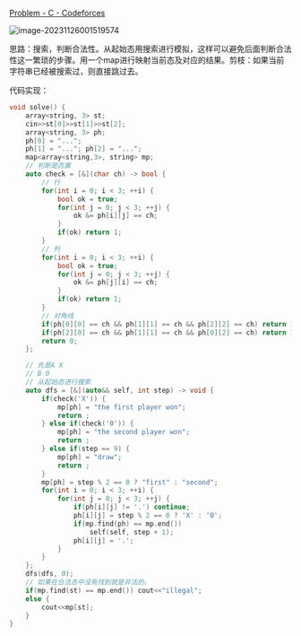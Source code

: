 [Problem - C - Codeforces](https://codeforces.com/contest/3/problem/C)

![image-20231126001519574](https://cdn.789ak.com/img/image-20231126001519574.png)

思路：搜索，判断合法性。从起始态用搜索进行模拟，这样可以避免后面判断合法性这一繁琐的步骤。用一个map进行映射当前态及对应的结果。剪枝：如果当前字符串已经被搜索过，则直接跳过去。

代码实现：

```cpp
void solve() {
	array<string, 3> st;
	cin>>st[0]>>st[1]>>st[2];
	array<string, 3> ph;
	ph[0] = "...";
	ph[1] = "..."; ph[2] = "...";
	map<array<string,3>, string> mp;
	// 判断是否赢
	auto check = [&](char ch) -> bool {
		// 行
		for(int i = 0; i < 3; ++i) {
			bool ok = true;
			for(int j = 0; j < 3; ++j) {
				ok &= ph[i][j] == ch;
			}
			if(ok) return 1;
		}
		// 列
		for(int i = 0; i < 3; ++i) {
			bool ok = true;
			for(int j = 0; j < 3; ++j) {
				ok &= ph[j][i] == ch;
			}
			if(ok) return 1;
		}
		// 对角线
		if(ph[0][0] == ch && ph[1][1] == ch && ph[2][2] == ch) return 1;
		if(ph[2][0] == ch && ph[1][1] == ch && ph[0][2] == ch) return 1;
		return 0;
	};

	// 先是A X
	// B 0
	// 从起始态进行搜索
	auto dfs = [&](auto&& self, int step) -> void {
		if(check('X')) {
			mp[ph] = "the first player won";
			return ;
		} else if(check('0')) {
			mp[ph] = "the second player won";
			return ;
		} else if(step == 9) {
			mp[ph] = "draw";
			return ;
		}
		mp[ph] = step % 2 == 0 ? "first" : "second";
		for(int i = 0; i < 3; ++i) {
			for(int j = 0; j < 3; ++j) {
				if(ph[i][j] != '.') continue;
				ph[i][j] = step % 2 == 0 ? 'X' : '0';
				if(mp.find(ph) == mp.end())
					self(self, step + 1);
				ph[i][j] = '.';
			}
		}
	};
	dfs(dfs, 0);
	// 如果在合法态中没有找到就是非法的。
	if(mp.find(st) == mp.end()) cout<<"illegal";
	else {
		cout<<mp[st];
	}
}
```

